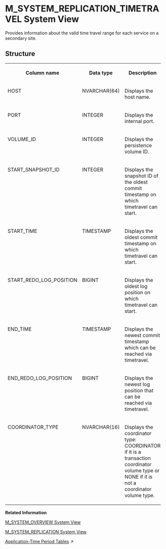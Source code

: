 <!-- loioaacf1660ac8144d38792a5760bef88bd -->

# M\_SYSTEM\_REPLICATION\_TIMETRAVEL System View

Provides information about the valid time travel range for each service on a secondary site.



## Structure


<table>
<tr>
<th valign="top">

Column name

</th>
<th valign="top">

Data type

</th>
<th valign="top">

Description

</th>
</tr>
<tr>
<td valign="top">

HOST

</td>
<td valign="top">

NVARCHAR\(64\)

</td>
<td valign="top">

Displays the host name.

</td>
</tr>
<tr>
<td valign="top">

PORT

</td>
<td valign="top">

INTEGER

</td>
<td valign="top">

Displays the internal port.

</td>
</tr>
<tr>
<td valign="top">

VOLUME\_ID

</td>
<td valign="top">

INTEGER

</td>
<td valign="top">

Displays the persistence volume ID.

</td>
</tr>
<tr>
<td valign="top">

START\_SNAPSHOT\_ID

</td>
<td valign="top">

INTEGER

</td>
<td valign="top">

Displays the snapshot ID of the oldest commit timestamp on which timetravel can start.

</td>
</tr>
<tr>
<td valign="top">

START\_TIME

</td>
<td valign="top">

TIMESTAMP

</td>
<td valign="top">

Displays the oldest commit timestamp on which timetravel can start.

</td>
</tr>
<tr>
<td valign="top">

START\_REDO\_LOG\_POSITION

</td>
<td valign="top">

BIGINT

</td>
<td valign="top">

Displays the oldest log position on which timetravel can start.

</td>
</tr>
<tr>
<td valign="top">

END\_TIME

</td>
<td valign="top">

TIMESTAMP

</td>
<td valign="top">

Displays the newest commit timestamp which can be reached via timetravel.

</td>
</tr>
<tr>
<td valign="top">

END\_REDO\_LOG\_POSITION

</td>
<td valign="top">

BIGINT

</td>
<td valign="top">

Displays the newest log position that can be reached via timetravel.

</td>
</tr>
<tr>
<td valign="top">

COORDINATOR\_TYPE

</td>
<td valign="top">

NVARCHAR\(16\)

</td>
<td valign="top">

Displays the coordinator type: COORDINATOR if it is a transaction coordinator volume type or NONE if it is not a coordinator volume type.

</td>
</tr>
</table>

**Related Information**  


[M\_SYSTEM\_OVERVIEW System View](m-system-overview-system-view-20c61f0.md "Provides an overview of system status including important resource usage information and alerts.")

[M\_SYSTEM\_REPLICATION System View](m-system-replication-system-view-4b263e6.md "Monitors system replication information.")

[Application-Time Period Tables](https://help.sap.com/viewer/f9c5015e72e04fffa14d7d4f7267d897/2023_4_QRC/en-US/2e37d6a82f7b48ccbfcc5a1a6ce490f5.html "Application-Time Period Tables allow you to manage and manipulate historical business data based on application-specific time periods which are independent of system time-stamps.") :arrow_upper_right:

